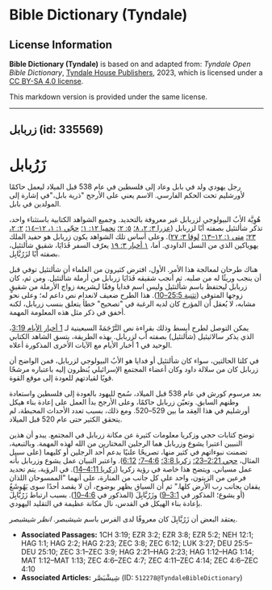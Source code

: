 # Bible Dictionary (Tyndale)

## License Information

**Bible Dictionary (Tyndale)** is based on and adapted from: _Tyndale Open Bible Dictionary_, [Tyndale House Publishers](https://tyndaleopenresources.com/), 2023, which is licensed under a [CC BY-SA 4.0 license](https://creativecommons.org/licenses/by-sa/4.0/legalcode.en).

This markdown version is provided under the same license.



--------------------------------

## زربابل (id: 335569)

زَرُبابل
========

رجل يهودي ولد في بابل وعاد إلى فلسطين في عام 538 قبل الميلاد ليعمل حاكمًا لأورشليم تحت الحكم الفارسي. الاسم يعني على الأرجح "ذرية بابل،"في إشارة إلى المولدين في بابل.

هُوِيَّة الأبُ البيولوجي لزربابل غير معروفة بالتحديد. وجميع الشواهد الكتابية باستثناء واحد، تذكر شألتئيل بصفته أبًا لزربابل ([عزرا ٣: ٢، ٨؛](https://ref.ly/Ezra3:2,Ezra3:8) [٥: ٢؛](https://ref.ly/Ezra5:2) [نحميا ١٢: ١؛](https://ref.ly/Neh12:1) [حجّي ١: ١، ١٢–١٤؛](https://ref.ly/Hag1:1,Hag1:12-Hag1:14) [٢: ٢، ٢٣؛](https://ref.ly/Hag2:2,Hag2:23) [متى ١: ١٢–١٣؛](https://ref.ly/Matt1:12-Matt1:13) [لوقا ٣: ٢٧](https://ref.ly/Luke3:27)). وعلى أساس تلك الشواهد يكون زربابل هو حفيد الملك يهوياكين الذي من النسل الداودي. أما، [١ أخبار ٣: ١٩](https://ref.ly/1Chr3:19) يعرّف السفر فَدَايَا، شقيق شألتئيل، بصفته أبًا لزَرُبَّابِل.

هناك طرحان لمعالجة هذا الأمر. الأول، افترض كثيرون من العلماء أن شألتئيل توفي قبل أن ينجب وريثًا له من صلبه. ثم أنجب شقيقه فَدَايَا زربابل من أرملة شألتئيل. ومن ثم، كان زربابل ليحتفظ باسم شألتئيل وليس اسم فدايا وفقًا لـِشريعة زواج الأرملة من شقيقٍ زوجها المتوفى ([تثنية 25:5–10](https://ref.ly/Deut25:5-Deut25:10)). هذا الطرح ضعيف لانعدام نص داعم له؛ وعلى نحو مشابه، لا يُعقل أن المؤرخ كان لديه الرغبة في "تصحيح" خطأ يتعلق بنسب زربابل، لكنه أخفق في ذكر مثل هذه المعلومة المهمة.

يمكن التوصل لطرح أبسط وذلك بقراءة نص التَّرْجَمَةً السبعينية لـ [1 أخبار الأيام 3:19](https://ref.ly/1Chr3:19)، الذي يذكر سالاثيئيل (شألتئيل) بصفته أب لزربابل. بهذه الطريقة، يتسق الشاهد الكتابي الوحيد في 1 أخبار الأيام مع الآيات الأخرى المذكورة أعلاه.

في كلتا الحالتين، سواء كان شألتئيل أو فدايا هو الأبُ البيولوجي لزربابل، فمن الواضح أن زربابل كان من سلالة داود وكان أعضاء المجتمع الإسرائيلي يُنظرون إليه باعتباره مرشحًا قويًا لقيادتهم للعودة إلى موقع القوة.

بعد مرسوم كورش في عام 538 قبل الميلاد، سُمح لليهود بالعودة إلى فلسطين واستعادة وطنهم السابق. وتعيّن زربابل حاكمًا، وعلى الأرجح بدأ العمل على إعادة بناء هيكل أورشليم في هذا العِقد ما بين 529–520\. ومع ذلك، بسبب تعدد الأحداث المحبطة، لم يتحقق الكثير حتى عام 520 قبل الميلاد.

توضح كتابات حجي وزكريا معلومات كثيرة عن مكانة زربابل في المجتمع. يبدو أن هذين النبيين اعتبرا يشوع وزربابل هما الرجلين المختارين من الله لهذه المهمة. وبالتبعية، تضمنت نبوءاتهم في كثير منها، تصريحًا علنيًا بدعم أحد الرجلين أو كليهما (على سبيل المثال، [حجي 2:21–23؛](https://ref.ly/Hag2:21-Hag2:23) [زكريا 3:8؛](https://ref.ly/Zech3:8) [4:6–7؛](https://ref.ly/Zech4:6-Zech4:7) [6:12](https://ref.ly/Zech6:12)). واعتبر النبيان عمل يشوع وزربابل بأنه عمل مسياني. ويتضح هذا خاصة في رؤية زكريا ([زكريا 4:11–14](https://ref.ly/Zech4:11-Zech4:14)). في الرؤية، يتم تحديد فرعين من الزيتون، واحد على كل جانب من المنارة، على أنهما "الممسوحان اللذان يقفان بجانب رب الأرض كلها." ثم أن السياق يظهر بوضوح، أن لا يقصد أحدًا سوى يَهُوشَعُ (أو يشوع؛ المذكور في [3:1–9](https://ref.ly/Zech3:1-Zech3:9)) وزَرُبَّابِلَ (المذكور في [4:6–10](https://ref.ly/Zech4:6-Zech4:10)). بسبب ارتباط زَرُبَّابِلَ بإعادة بناء الهيكل في القدس، نال مكانة عظيمة في التقليد اليهودي.

يعتقد البعض أن زَرُبَّابِلَ كان معروفًا لدى الفرس باسم شيشبصر. *انظر* شيشبصر.

* **Associated Passages:** 1CH 3:19; EZR 3:2; EZR 3:8; EZR 5:2; NEH 12:1; HAG 1:1; HAG 2:2; HAG 2:23; ZEC 3:8; ZEC 6:12; LUK 3:27; DEU 25:5–DEU 25:10; ZEC 3:1–ZEC 3:9; HAG 2:21–HAG 2:23; HAG 1:12–HAG 1:14; MAT 1:12–MAT 1:13; ZEC 4:6–ZEC 4:7; ZEC 4:11–ZEC 4:14; ZEC 4:6–ZEC 4:10
* **Associated Articles:** شِيشْبَصَّر (ID: `512278@TyndaleBibleDictionary`)

